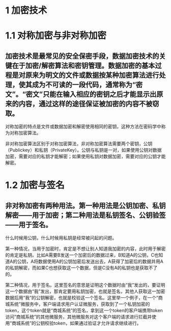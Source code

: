 # 1 加密技术
# 1.1 对称加密与非对称加密
## 加密技术是最常见的安全保密手段，数据加密技术的关键在于加密/解密算法和密钥管理。数据加密的基本过程是对原来为明文的文件或数据按某种加密算法进行处理，使其成为不可读的一段代码，通常称为“密文”。“密文”只能在输入相应的密钥之后才能显示出原来的内容，通过这样的途径保证被加密的内容不被窃取。
  对称加密的特点是文件或数据加密和解密使用相同的密钥，这种方法在密码学中称为对称加密算法。

 非对称加密算法区别于对称加密算法，非对称加密算法需要两个密钥，公钥（Publickey）和私钥（PrivateKey）。公钥与私钥是一对，如果使用公钥对数据加密，需要对应的私钥才能解密；如果使用私钥对数据加密，需要对应的公钥才能解密。

# 1.2 加密与签名
## 非对称加密有两种用法。第一种用法是公钥加密、私钥解密——用于加密；第二种用法是私钥签名、公钥验签——用于签名。

什么时候用公钥，什么时候用私钥是经常被问起的问题。

第一种情况，当用于加密时，肯定是不想让别人知道我加密的内容，此时用于解密的肯定是私钥。比如A需要B发送一个加密后的数据过来，B知道A的公钥，C也知道A的公钥，A将数据使用A的公钥加密后发送出去，A获得了加密后的数据并用A的私钥解密，而如果C也想获取这一个数据，但是C没有A的私钥也是获取不了的。

第二种情况，用于签名。这里签名的意思是证明这个数据时由“我”发出的，要证明这一个数据由“我”发出，那肯定要用私钥加密，也就是签名，其他人获取这一加密数据后用“我”的公钥解密，也就是校验这一个签名。这里举一个例子，在一个“商城系统”微服务中，客户端请求用户认证微服务，获取到了一个私钥加密的token，这个token就是“商城系统”的签名，拿到这一个token的客户端携带token访问“商城系统”的其他微服务，其他微服务对这个客户端的请求进行拦截并使用“商城系统”的公钥校验token，如果通过验证才允许请求继续进行。
